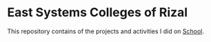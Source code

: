 # East Systems Colleges of Rizal

This repository contains of the projects and activities I did on [School]([https://eastsystemsrizal.com/]).
